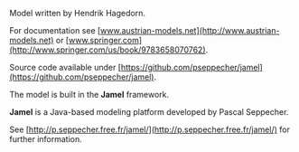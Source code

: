Model written by Hendrik Hagedorn.

For documentation see [www.austrian-models.net](http://www.austrian-models.net) or 
[www.springer.com](http://www.springer.com/us/book/9783658070762).

Source code available under [https://github.com/pseppecher/jamel](https://github.com/pseppecher/jamel).

The model is built in the **Jamel** framework.

**Jamel** is a Java-based modeling platform developed by Pascal Seppecher.

See [http://p.seppecher.free.fr/jamel/](http://p.seppecher.free.fr/jamel/) for further information.